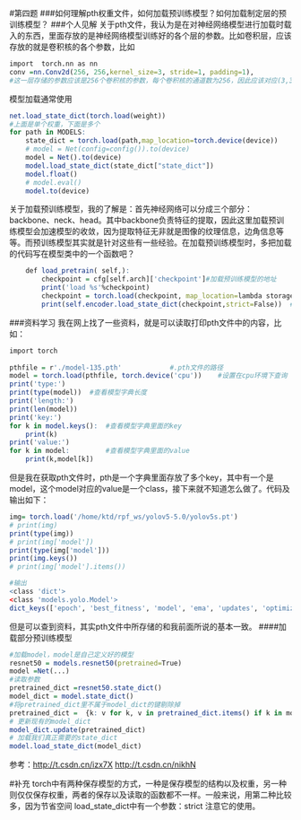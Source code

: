 #第四题
###如何理解pth权重文件，如何加载预训练模型？如何加载制定层的预训练模型？
###个人见解
关于pth文件，我认为是在对神经网络模型进行加载时载入的东西，里面存放的是神经网络模型训练好的各个层的参数。比如卷积层，应该存放的就是卷积核的各个参数，比如
```r
import  torch.nn as nn
conv =nn.Conv2d(256, 256,kernel_size=3, stride=1, padding=1),
#这一层存储的参数应该是256个卷积核的参数，每个卷积核的通道数为256，因此应该对应(3,3,256,256)的多维数组？
```
模型加载通常使用
```r
net.load_state_dict(torch.load(weight))
#上面是单个权重，下面是多个
for path in MODELS:
    state_dict = torch.load(path,map_location=torch.device(device))
    # model = Net(config=config()).to(device)
    model = Net().to(device)
    model.load_state_dict(state_dict["state_dict"])
    model.float()
    # model.eval()
    model.to(device)
```
关于加载预训练模型，我的了解是：首先神经网络可以分成三个部分：backbone、neck、head。其中backbone负责特征的提取，因此这里加载预训练模型会加速模型的收敛，因为提取特征无非就是图像的纹理信息，边角信息等等。而预训练模型其实就是针对这些有一些经验。在加载预训练模型时，多把加载的代码写在模型类中的一个函数吧？
```r
	def load_pretrain( self,):
		checkpoint = cfg[self.arch]['checkpoint']#加载预训练模型的地址
		print('load %s'%checkpoint)
		checkpoint = torch.load(checkpoint, map_location=lambda storage, loc: storage)  #True----加载模型
		print(self.encoder.load_state_dict(checkpoint,strict=False))  #True
```
###资料学习
我在网上找了一些资料，就是可以读取打印pth文件中的内容，比如：
```r
import torch
 
pthfile = r'./model-135.pth'            #.pth文件的路径
model = torch.load(pthfile, torch.device('cpu'))    #设置在cpu环境下查询
print('type:')
print(type(model))  #查看模型字典长度
print('length:')
print(len(model))
print('key:')
for k in model.keys():  #查看模型字典里面的key
    print(k)
print('value:')
for k in model:         #查看模型字典里面的value
    print(k,model[k])
```
但是我在获取pth文件时，pth是一个字典里面存放了多个key，其中有一个是model，这个model对应的value是一个class，接下来就不知道怎么做了。代码及输出如下：
```r
img= torch.load('/home/ktd/rpf_ws/yolov5-5.0/yolov5s.pt')
# print(img)
print(type(img))
# print(img['model'])
print(type(img['model']))
print(img.keys())
# print(img['model'].items())
```
```r
#输出
<class 'dict'>
<class 'models.yolo.Model'>
dict_keys(['epoch', 'best_fitness', 'model', 'ema', 'updates', 'optimizer', 'wandb_id', 'training_results'])
```
但是可以查到资料，其实pth文件中所存储的和我前面所说的基本一致。
####加载部分预训练模型
```r
#加载model，model是自己定义好的模型
resnet50 = models.resnet50(pretrained=True) 
model =Net(...) 
#读取参数 
pretrained_dict =resnet50.state_dict() 
model_dict = model.state_dict() 
#将pretrained_dict里不属于model_dict的键剔除掉 
pretrained_dict =  {k: v for k, v in pretrained_dict.items() if k in model_dict} 
# 更新现有的model_dict 
model_dict.update(pretrained_dict) 
# 加载我们真正需要的state_dict 
model.load_state_dict(model_dict)  
```
参考：http://t.csdn.cn/izx7X
            http://t.csdn.cn/nikhN
            

#补充
torch中有两种保存模型的方式，一种是保存模型的结构以及权重，另一种则仅仅保存权重，两者的保存以及读取的函数都不一样。一般来说，用第二种比较多，因为节省空间
load_state_dict中有一个参数：strict
注意它的使用。
